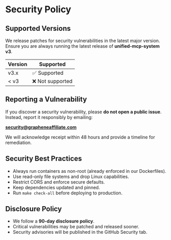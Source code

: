 # Security Policy

## Supported Versions
We release patches for security vulnerabilities in the latest major version.  
Ensure you are always running the latest release of **unified-mcp-system v3**.

| Version | Supported          |
| ------- | ------------------ |
| v3.x    | ✅ Supported       |
| < v3    | ❌ Not supported   |

## Reporting a Vulnerability
If you discover a security vulnerability, please **do not open a public issue**.  
Instead, report it responsibly by emailing:

**security@grapheneaffiliate.com**

We will acknowledge receipt within 48 hours and provide a timeline for remediation.

## Security Best Practices
- Always run containers as non-root (already enforced in our Dockerfiles).
- Use read-only file systems and drop Linux capabilities.
- Restrict CORS and enforce secure defaults.
- Keep dependencies updated and pinned.
- Run `make check-all` before deploying to production.

## Disclosure Policy
- We follow a **90-day disclosure policy**.
- Critical vulnerabilities may be patched and released sooner.
- Security advisories will be published in the GitHub Security tab.

